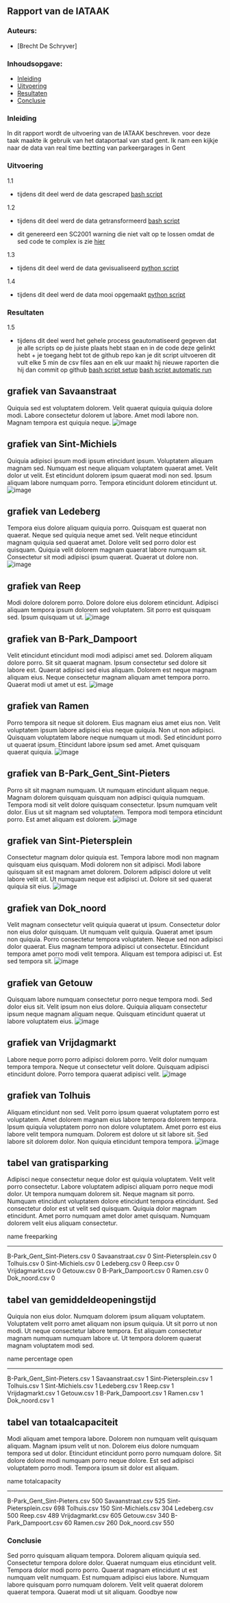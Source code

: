 ## Rapport van de IATAAK
### Auteurs:
 - [Brecht De Schryver]
### Inhoudsopgave:
 - [Inleiding](#inleiding)
 - [Uitvoering](#uitvoering)
 - [Resultaten](#resultaten)
 - [Conclusie](#conclusie)
### Inleiding
In dit rapport wordt de uitvoering van de IATAAK beschreven. voor deze taak maakte ik gebruik van het dataportaal van stad gent. Ik nam een kijkje naar de data van real time beztting van parkeergarages in Gent
### Uitvoering
1.1
 - tijdens dit deel werd de data gescraped
[bash script](https://github.com/BrechtDeSchryver/iataak/blob/main/scripts/webscraper.sh)

1.2
 - tijdens dit deel werd de data getransformeerd
[bash script](https://github.com/BrechtDeSchryver/iataak/blob/main/scripts/transform.sh)

 - dit genereerd een SC2001 warning die niet valt op te lossen omdat de sed code te complex is zie [hier](https://www.shellcheck.net/wiki/SC2001)

1.3
 - tijdens dit deel werd de data gevisualiseerd
[python script](https://github.com/BrechtDeSchryver/iataak/blob/main/scripts/analyse.py)

1.4
 - tijdens dit deel werd de data mooi opgemaakt
[python script](https://github.com/BrechtDeSchryver/iataak/blob/main/scripts/report.py)
### Resultaten

1.5
 - tijdens dit deel werd het gehele process geautomatiseerd
gegeven dat je alle scripts op de juiste plaats hebt staan en in de code deze gelinkt hebt + je toegang hebt tot de github repo kan je dit script uitvoeren
dit vult elke 5 min de csv files aan en elk uur maakt hij nieuwe raporten die hij dan commit op github
[bash script setup](https://github.com/BrechtDeSchryver/iataak/blob/main/scripts/setup.sh)
[bash script automatic run](https://github.com/BrechtDeSchryver/iataak/blob/main/scripts/automated.sh)
## grafiek van Savaanstraat
Quiquia sed est voluptatem dolorem. Velit quaerat quiquia quiquia dolore modi. Labore consectetur dolorem ut labore. Amet modi labore non. Magnam tempora est quiquia neque.
![image](https://github.com/BrechtDeSchryver/iataak/blob/main/csvimage/Savaanstraat.csv.png)
## grafiek van Sint-Michiels
Quiquia adipisci ipsum modi ipsum etincidunt ipsum. Voluptatem aliquam magnam sed. Numquam est neque aliquam voluptatem quaerat amet. Velit dolor ut velit. Est etincidunt dolorem ipsum quaerat modi non sed. Ipsum aliquam labore numquam porro. Tempora etincidunt dolorem etincidunt ut.
![image](https://github.com/BrechtDeSchryver/iataak/blob/main/csvimage/Sint-Michiels.csv.png)
## grafiek van Ledeberg
Tempora eius dolore aliquam quiquia porro. Quisquam est quaerat non quaerat. Neque sed quiquia neque amet sed. Velit neque etincidunt magnam quiquia sed quaerat amet. Dolore velit sed porro dolor est quisquam. Quiquia velit dolorem magnam quaerat labore numquam sit. Consectetur sit modi adipisci ipsum quaerat. Quaerat ut dolore non.
![image](https://github.com/BrechtDeSchryver/iataak/blob/main/csvimage/Ledeberg.csv.png)
## grafiek van Reep
Modi dolore dolorem porro. Dolore dolore eius dolorem etincidunt. Adipisci aliquam tempora ipsum dolorem sed voluptatem. Sit porro est quisquam sed. Ipsum quisquam ut ut.
![image](https://github.com/BrechtDeSchryver/iataak/blob/main/csvimage/Reep.csv.png)
## grafiek van B-Park_Dampoort
Velit etincidunt etincidunt modi modi adipisci amet sed. Dolorem aliquam dolore porro. Sit sit quaerat magnam. Ipsum consectetur sed dolore sit labore est. Quaerat adipisci sed eius aliquam. Dolorem est neque magnam aliquam eius. Neque consectetur magnam aliquam amet tempora porro. Quaerat modi ut amet ut est.
![image](https://github.com/BrechtDeSchryver/iataak/blob/main/csvimage/B-Park_Dampoort.csv.png)
## grafiek van Ramen
Porro tempora sit neque sit dolorem. Eius magnam eius amet eius non. Velit voluptatem ipsum labore adipisci eius neque quiquia. Non ut non adipisci. Quisquam voluptatem labore neque numquam ut modi. Sed etincidunt porro ut quaerat ipsum. Etincidunt labore ipsum sed amet. Amet quisquam quaerat quiquia.
![image](https://github.com/BrechtDeSchryver/iataak/blob/main/csvimage/Ramen.csv.png)
## grafiek van B-Park_Gent_Sint-Pieters
Porro sit sit magnam numquam. Ut numquam etincidunt aliquam neque. Magnam dolorem quisquam quisquam non adipisci quiquia numquam. Tempora modi sit velit dolore quisquam consectetur. Ipsum numquam velit dolor. Eius ut sit magnam sed voluptatem. Tempora modi tempora etincidunt porro. Est amet aliquam est dolorem.
![image](https://github.com/BrechtDeSchryver/iataak/blob/main/csvimage/B-Park_Gent_Sint-Pieters.csv.png)
## grafiek van Sint-Pietersplein
Consectetur magnam dolor quiquia est. Tempora labore modi non magnam quisquam eius quisquam. Modi dolorem non sit adipisci. Modi labore quisquam sit est magnam amet dolorem. Dolorem adipisci dolore ut velit labore velit sit. Ut numquam neque est adipisci ut. Dolore sit sed quaerat quiquia sit eius.
![image](https://github.com/BrechtDeSchryver/iataak/blob/main/csvimage/Sint-Pietersplein.csv.png)
## grafiek van Dok_noord
Velit magnam consectetur velit quiquia quaerat ut ipsum. Consectetur dolor non eius dolor quisquam. Ut numquam velit quiquia. Quaerat amet ipsum non quiquia. Porro consectetur tempora voluptatem. Neque sed non adipisci dolor quaerat. Eius magnam tempora adipisci ut consectetur. Etincidunt tempora amet porro modi velit tempora. Aliquam est tempora adipisci ut. Est sed tempora sit.
![image](https://github.com/BrechtDeSchryver/iataak/blob/main/csvimage/Dok_noord.csv.png)
## grafiek van Getouw
Quisquam labore numquam consectetur porro neque tempora modi. Sed dolor eius sit. Velit ipsum non eius dolore. Quiquia aliquam consectetur ipsum neque magnam aliquam neque. Quisquam etincidunt quaerat ut labore voluptatem eius.
![image](https://github.com/BrechtDeSchryver/iataak/blob/main/csvimage/Getouw.csv.png)
## grafiek van Vrijdagmarkt
Labore neque porro porro adipisci dolorem porro. Velit dolor numquam tempora tempora. Neque ut consectetur velit dolore. Quisquam adipisci etincidunt dolore. Porro tempora quaerat adipisci velit.
![image](https://github.com/BrechtDeSchryver/iataak/blob/main/csvimage/Vrijdagmarkt.csv.png)
## grafiek van Tolhuis
Aliquam etincidunt non sed. Velit porro ipsum quaerat voluptatem porro est voluptatem. Amet dolorem magnam eius labore tempora dolorem tempora. Ipsum quiquia voluptatem porro non dolore voluptatem. Amet porro est eius labore velit tempora numquam. Dolorem est dolore ut sit labore sit. Sed labore sit dolorem dolor. Non quiquia etincidunt tempora tempora.
![image](https://github.com/BrechtDeSchryver/iataak/blob/main/csvimage/Tolhuis.csv.png)
## tabel van gratisparking
Adipisci neque consectetur neque dolor est quiquia voluptatem. Velit velit porro consectetur. Labore voluptatem adipisci aliquam porro neque modi dolor. Ut tempora numquam dolorem sit. Neque magnam sit porro. Numquam etincidunt voluptatem dolore etincidunt tempora etincidunt. Sed consectetur dolor est ut velit sed quisquam. Quiquia dolor magnam etincidunt. Amet porro numquam amet dolor amet quisquam. Numquam dolorem velit eius aliquam consectetur.

name                            freeparking
----------------------------  -------------
B-Park_Gent_Sint-Pieters.csv              0
Savaanstraat.csv                          0
Sint-Pietersplein.csv                     0
Tolhuis.csv                               0
Sint-Michiels.csv                         0
Ledeberg.csv                              0
Reep.csv                                  0
Vrijdagmarkt.csv                          0
Getouw.csv                                0
B-Park_Dampoort.csv                       0
Ramen.csv                                 0
Dok_noord.csv                             0
## tabel van gemiddeldeopeningstijd
Quiquia non eius dolor. Numquam dolorem ipsum aliquam voluptatem. Voluptatem velit porro amet aliquam non ipsum quiquia. Ut sit porro ut non modi. Ut neque consectetur labore tempora. Est aliquam consectetur magnam numquam numquam labore ut. Ut tempora dolorem quaerat magnam voluptatem modi sed.

name                            percentage open
----------------------------  -----------------
B-Park_Gent_Sint-Pieters.csv                  1
Savaanstraat.csv                              1
Sint-Pietersplein.csv                         1
Tolhuis.csv                                   1
Sint-Michiels.csv                             1
Ledeberg.csv                                  1
Reep.csv                                      1
Vrijdagmarkt.csv                              1
Getouw.csv                                    1
B-Park_Dampoort.csv                           1
Ramen.csv                                     1
Dok_noord.csv                                 1
## tabel van totaalcapaciteit
Modi aliquam amet tempora labore. Dolorem non numquam velit quisquam aliquam. Magnam ipsum velit ut non. Dolorem eius dolore numquam tempora sed ut dolor. Etincidunt etincidunt porro porro numquam dolore. Sit dolore dolore modi numquam porro neque dolore. Est sed adipisci voluptatem porro modi. Tempora ipsum sit dolor est aliquam.

name                            totalcapacity
----------------------------  ---------------
B-Park_Gent_Sint-Pieters.csv              500
Savaanstraat.csv                          525
Sint-Pietersplein.csv                     698
Tolhuis.csv                               150
Sint-Michiels.csv                         304
Ledeberg.csv                              500
Reep.csv                                  489
Vrijdagmarkt.csv                          605
Getouw.csv                                340
B-Park_Dampoort.csv                        60
Ramen.csv                                 260
Dok_noord.csv                             550
### Conclusie
Sed porro quisquam aliquam tempora. Dolorem aliquam quiquia sed. Consectetur tempora dolore dolor. Quaerat numquam eius etincidunt velit. Tempora dolor modi porro porro. Quaerat magnam etincidunt ut est numquam velit numquam. Est numquam adipisci eius labore. Numquam labore quisquam porro numquam dolorem. Velit velit quaerat dolorem quaerat tempora. Quaerat modi ut sit aliquam.
Goodbye now